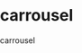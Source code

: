 # carrousel
carrousel

<html>
<head>
    <meta http-equiv="Content-Type" content="text/html; charset=utf-8"/>
    <title>无标题文档</title>
    <style type="text/css">
        body, ul, ol, li, img {
            margin: 0;
            padding: 0;
            list-style: none;
        }

        #box {
            width: 490px;
            height: 170px;
            padding: 5px;
            position: relative;
            border: 1px solid #ccc;
            margin: 100px auto 0;
            overflow: hidden;
        }

        .ad {
            width: 490px;
            height: 170px;
            overflow: hidden;
            position: relative;
        }

        #box img {
            width: 490px;
        }

        .ad ol {
            position: absolute;
            right: 10px;
            bottom: 10px;
        }

        .ad ol li {
            width: 20px;
            height: 20px;
            line-height: 20px;
            border: 1px solid #ccc;
            text-align: center;
            background: #fff;
            float: left;
            margin-right: 10px;
            cursor: pointer;
            _display: inline;
        }

        .ad ol li.current {
            background: yellow;
        }

        .ad ul li {
            float: left;
        }

        .ad ul {
            position: absolute;
            top: 0;
            width: 2940px;
        }

        .ad ul li.current {
            display: block;
        }

        #arr {
            display: none;
        }

        #arr span {
            width: 40px;
            height: 40px;
            position: absolute;
            left: 5px;
            top: 50%;
            margin-top: -20px;
            background: #000;
            cursor: pointer;
            line-height: 40px;
            text-align: center;
            font-weight: bold;
            font-family: '黑体';
            font-size: 30px;
            color: #fff;
            opacity: 0.3;
            border: 1px solid #fff;
        }

        #arr #right {
            right: 5px;
            left: auto;
        }
    </style>
</head>
<body>
<div id="box" class="all">
    <div class="ad">
        <ul id="imgs">
            <li><img src="images/1.jpg"/></li>
            <li><img src="images/2.jpg"/></li>
            <li><img src="images/3.jpg"/></li>
            <li><img src="images/4.jpg"/></li>
            <li><img src="images/5.jpg"/></li>
        </ul>
    </div>
    <div id="arr"><span id="left"><</span><span id="right">></span></div>
</div>
</body>
</html>
<script>

    //1.鼠标移入的时候，让 箭头显示

    var box = document.getElementById('box');
    var oad = box.children[0];

    //鼠标移入事件

    // onmouseenter 鼠标进入  onmouseleave鼠标出去

    oad.onmouseenter = function () {

        var oArr = this.nextElementSibling || this.nextSibling;

        oArr.style.display = "block";


    }


    //	//2鼠标移除让箭头隐藏,从最大的盒子离开
    box.onmouseleave = function () {
        var oArr = document.getElementById('arr');
        oArr.style.display = "none";
    }


    var imgs = document.getElementById('imgs');

    //全局变量
    var tempIndex = 0;
    document.getElementById('right').onclick = function () {

        //点击的时候，调用我们的 animate的函数
        console.log(imgs);
        tempIndex++;

//        if(tempIndex>=4){
//            tempIndex=4;
//        }

//        tempIndex=tempIndex>=4?4:tempIndex

        tempIndex >= 4 ? tempIndex = 4 : tempIndex;

        animate(imgs, -490 * tempIndex)


    }


    document.getElementById('left').onclick = function () {

        //点击的时候，调用我们的 animate的函数
        console.log(imgs);
        tempIndex--;

//        if( tempIndex<=0){
//            tempIndex=0;
//        }

        tempIndex <= 0 ? tempIndex = 0 : tempIndex
        animate(imgs, -490 * tempIndex)

    }


    //匀速动画封装
    function animate(obj, target) {
        // 进来的之后，就先清空上一次余留定时器
        clearInterval(obj.timer)
        //判断一下方向。
        var step = obj.offsetLeft <= target ? 10 : -10;
        obj.timer = setInterval(function () {
            // 新的位置=当前的位置+步长；
            obj.style.left = obj.offsetLeft + step + "px";
            //在去获取当前新位置
            if (Math.abs(obj.offsetLeft - target) <= 10) {
                //没有到终点，或者超出终点，都保证只会停留在终点
                clearInterval(obj.timer);
                obj.style.left = target + "px";
            }
        }, 10)

    }


</script>
